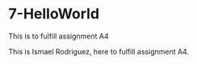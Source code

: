 # 7-HelloWorld
This is to fulfill assignment A4

This is Ismael Rodriguez, here to fulfill assignment A4.

